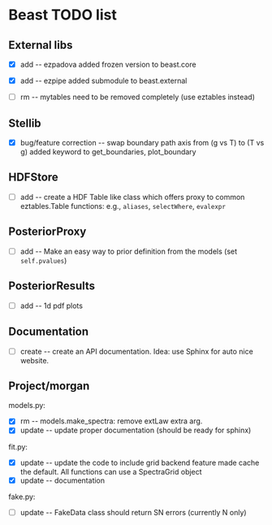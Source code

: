 Beast TODO list
===============

External libs
-------------
 * [x] add -- ezpadova
 		added frozen version to beast.core

 * [x] add -- ezpipe
                added submodule to beast.external
 
 * [ ] rm -- mytables need to be removed completely (use eztables instead)

Stellib
-------
 * [x] bug/feature correction -- swap boundary path axis from (g vs T) to (T vs g)
  		added keyword to get_boundaries, plot_boundary

HDFStore
--------
 * [ ] add -- create a HDF Table like class which offers proxy to common eztables.Table functions: 
           e.g., `aliases`, `selectWhere`, `evalexpr`

PosteriorProxy
--------------
 * [ ] add -- Make an easy way to prior definition from the models (set `self.pvalues`)

PosteriorResults
----------------
 * [ ] add -- 1d pdf plots

Documentation
-------------
 * [ ] create -- create an API documentation. Idea: use Sphinx for auto nice website.


Project/morgan
--------------

 models.py:
 * [x] rm -- models.make_spectra: remove extLaw extra arg.
 * [x] update -- update proper documentation (should be ready for sphinx)

 fit.py:
 * [x] update -- update the code to include grid backend feature
                    made cache the default. All functions can use a SpectraGrid object
 * [x] update -- documentation

 fake.py:
 * [ ] update -- FakeData class should return SN errors (currently N only)
 
